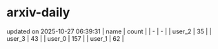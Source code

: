 # arxiv-daily
updated on 2025-10-27 06:39:31
| name | count |
| - | - |
| user_2 | 35 |
| user_3 | 43 |
| user_0 | 157 |
| user_1 | 62 |

